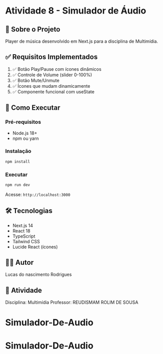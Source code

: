 # Atividade 8 - Simulador de Áudio

## 🎵 Sobre o Projeto

Player de música desenvolvido em Next.js para a disciplina de Multimídia.

## ✅ Requisitos Implementados

1. ✅ Botão Play/Pause com ícones dinâmicos
2. ✅ Controle de Volume (slider 0-100%)
3. ✅ Botão Mute/Unmute
4. ✅ Ícones que mudam dinamicamente
5. ✅ Componente funcional com useState

## 🚀 Como Executar

### Pré-requisitos

- Node.js 18+
- npm ou yarn

### Instalação

```bash
npm install
```

### Executar

```bash
npm run dev


```

Acesse: `http://localhost:3000`

## 🛠️ Tecnologias

- Next.js 14
- React 18
- TypeScript
- Tailwind CSS
- Lucide React (ícones)

## 👨‍💻 Autor

Lucas do nascimento Rodrigues

## 📝 Atividade

Disciplina: Multimídia
Professor:  REUDISMAM ROLIM DE SOUSA  
# Simulador-De-Audio
# Simulador-De-Audio
